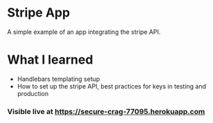 # Stripe App

A simple example of an app integrating the stripe API.

# What I learned

- Handlebars templating setup
- How to set up the stripe API, best practices for keys in testing and production

### Visible live at https://secure-crag-77095.herokuapp.com
